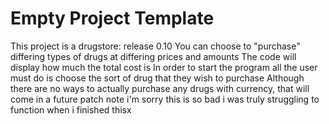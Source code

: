 # Empty Project Template
This project is a drugstore: release 0.10
You can choose to "purchase" differing types of drugs at differing prices and amounts
The code will display how much the total cost is
In order to start the program all the user must do is choose the sort of drug that they wish to purchase
Although there are no ways to actually purchase any drugs with currency, that will come in a future patch note
i'm sorry this is so bad i was truly struggling to function when i finished thisx